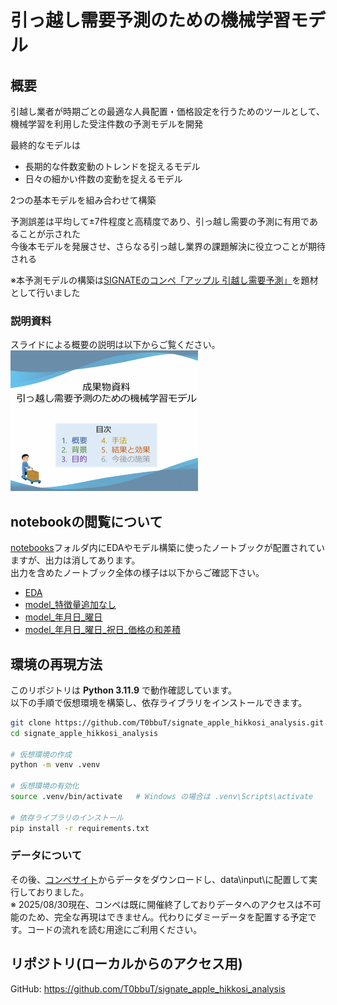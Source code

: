 # 引っ越し需要予測のための機械学習モデル
## 概要
引越し業者が時期ごとの最適な人員配置・価格設定を行うためのツールとして、機械学習を利用した受注件数の予測モデルを開発  

最終的なモデルは
- 長期的な件数変動のトレンドを捉えるモデル  
- 日々の細かい件数の変動を捉えるモデル  

2つの基本モデルを組み合わせて構築  

予測誤差は平均して±7件程度と高精度であり、引っ越し需要の予測に有用であることが示された  
今後本モデルを発展させ、さらなる引っ越し業界の課題解決に役立つことが期待される  

※本予測モデルの構築は[SIGNATEのコンペ「アップル 引越し需要予測」](https://user.competition.signate.jp/ja/competition/detail/?competition=ada98a13ab224468b1c7191d819d7646)を題材として行いました  

### 説明資料
スライドによる概要の説明は以下からご覧ください。  
[![スライドのサムネイル](docs/slides_thmb.png)](https://t0bbut.github.io/signate_apple_hikkosi_analysis/成果物資料_引っ越し需要予測.pdf)

## notebookの閲覧について
[notebooks](notebooks)フォルダ内にEDAやモデル構築に使ったノートブックが配置されていますが、出力は消してあります。  
出力を含めたノートブック全体の様子は以下からご確認下さい。  
- [EDA](https://t0bbut.github.io/signate_apple_hikkosi_analysis/EDA.html)
- [model_特徴量追加なし](https://t0bbut.github.io/signate_apple_hikkosi_analysis/model_特徴量追加なし.html)
- [model_年月日_曜日](https://t0bbut.github.io/signate_apple_hikkosi_analysis/model_年月日_曜日.html)
- [model_年月日_曜日_祝日_価格の和差積](https://t0bbut.github.io/signate_apple_hikkosi_analysis/model_年月日_曜日_祝日_価格の和差積.ipynb)

## 環境の再現方法
このリポジトリは **Python 3.11.9** で動作確認しています。  
以下の手順で仮想環境を構築し、依存ライブラリをインストールできます。  

```bash
git clone https://github.com/T0bbuT/signate_apple_hikkosi_analysis.git
cd signate_apple_hikkosi_analysis

# 仮想環境の作成
python -m venv .venv

# 仮想環境の有効化
source .venv/bin/activate   # Windows の場合は .venv\Scripts\activate

# 依存ライブラリのインストール
pip install -r requirements.txt
```
### データについて
その後、[コンペサイト](https://user.competition.signate.jp/ja/competition/detail/?competition=ada98a13ab224468b1c7191d819d7646)からデータをダウンロードし、data\input\に配置して実行しておりました。  
※ 2025/08/30現在、コンペは既に開催終了しておりデータへのアクセスは不可能のため、完全な再現はできません。代わりにダミーデータを配置する予定です。コードの流れを読む用途にご利用ください。

## リポジトリ(ローカルからのアクセス用)
GitHub: https://github.com/T0bbuT/signate_apple_hikkosi_analysis